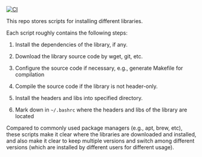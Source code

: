 [![CI](https://github.com/zzxx-husky/inst_scripts/actions/workflows/test_all_scripts.yml/badge.svg)](https://github.com/zzxx-husky/inst_scripts/actions/workflows/test_all_scripts.yml)

This repo stores scripts for installing different libraries.

Each script roughly contains the following steps:

1. Install the dependencies of the library, if any.

2. Download the library source code by wget, git, etc.

3. Configure the source code if necessary, e.g., generate Makefile for compilation

4. Compile the source code if the library is not header-only.

5. Install the headers and libs into specified directory.

6. Mark down in `~/.bashrc` where the headers and libs of the library are located

Compared to commonly used package managers (e.g., apt, brew, etc), these scripts make it clear
where the libraries are downloaded and installed, and also make it clear to keep multiple versions
and switch among different versions (which are installed by different users for different usage).
